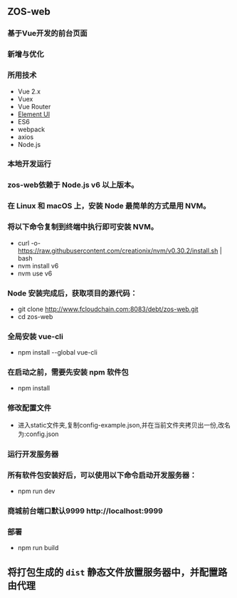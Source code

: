 ## ZOS-web
### 基于Vue开发的前台页面

### 新增与优化


### 所用技术

- Vue 2.x
- Vuex
- Vue Router
- [Element UI](http://element.eleme.io/#/zh-CN)
- ES6
- webpack
- axios
- Node.js

### 本地开发运行 ###
### zos-web依赖于 Node.js v6 以上版本。
### 在 Linux 和 macOS 上，安装 Node 最简单的方式是用 NVM。
### 将以下命令复制到终端中执行即可安装 NVM。
- curl -o- https://raw.githubusercontent.com/creationix/nvm/v0.30.2/install.sh | bash
- nvm install v6
- nvm use v6

### Node 安装完成后，获取项目的源代码：
- git clone http://www.fcloudchain.com:8083/debt/zos-web.git
- cd zos-web

### 全局安装 vue-cli
- npm install --global vue-cli

### 在启动之前，需要先安装 npm 软件包
- npm install

### 修改配置文件
- 进入static文件夹,复制config-example.json,并在当前文件夹拷贝出一份,改名为:config.json

### 运行开发服务器 ###
### 所有软件包安装好后，可以使用以下命令启动开发服务器：
- npm run dev

### 商城前台端口默认9999 http://localhost:9999

### 部署 ###
- npm run build

## 将打包生成的 `dist` 静态文件放置服务器中，并配置路由代理
